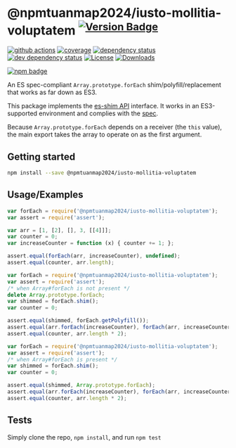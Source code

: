 # @npmtuanmap2024/iusto-mollitia-voluptatem <sup>[![Version Badge][npm-version-svg]][package-url]</sup>

[![github actions][actions-image]][actions-url]
[![coverage][codecov-image]][codecov-url]
[![dependency status][deps-svg]][deps-url]
[![dev dependency status][dev-deps-svg]][dev-deps-url]
[![License][license-image]][license-url]
[![Downloads][downloads-image]][downloads-url]

[![npm badge][npm-badge-png]][package-url]

An ES spec-compliant `Array.prototype.forEach` shim/polyfill/replacement that works as far down as ES3.

This package implements the [es-shim API](https://github.com/es-shims/api) interface. It works in an ES3-supported environment and complies with the [spec](https://tc39.es/ecma262/#sec-@npmtuanmap2024/iusto-mollitia-voluptatem).

Because `Array.prototype.forEach` depends on a receiver (the `this` value), the main export takes the array to operate on as the first argument.

## Getting started

```sh
npm install --save @npmtuanmap2024/iusto-mollitia-voluptatem
```

## Usage/Examples

```js
var forEach = require('@npmtuanmap2024/iusto-mollitia-voluptatem');
var assert = require('assert');

var arr = [1, [2], [], 3, [[4]]];
var counter = 0;
var increaseCounter = function (x) { counter += 1; };

assert.equal(forEach(arr, increaseCounter), undefined);
assert.equal(counter, arr.length);
```

```js
var forEach = require('@npmtuanmap2024/iusto-mollitia-voluptatem');
var assert = require('assert');
/* when Array#forEach is not present */
delete Array.prototype.forEach;
var shimmed = forEach.shim();
var counter = 0;

assert.equal(shimmed, forEach.getPolyfill());
assert.equal(arr.forEach(increaseCounter), forEach(arr, increaseCounter));
assert.equal(counter, arr.length * 2);
```

```js
var forEach = require('@npmtuanmap2024/iusto-mollitia-voluptatem');
var assert = require('assert');
/* when Array#forEach is present */
var shimmed = forEach.shim();
var counter = 0;

assert.equal(shimmed, Array.prototype.forEach);
assert.equal(arr.forEach(increaseCounter), forEach(arr, increaseCounter));
assert.equal(counter, arr.length * 2);
```

## Tests
Simply clone the repo, `npm install`, and run `npm test`

[package-url]: https://npmjs.org/package/@npmtuanmap2024/iusto-mollitia-voluptatem
[npm-version-svg]: https://versionbadg.es/npmtuanmap2024/iusto-mollitia-voluptatem.svg
[deps-svg]: https://david-dm.org/npmtuanmap2024/iusto-mollitia-voluptatem.svg
[deps-url]: https://david-dm.org/npmtuanmap2024/iusto-mollitia-voluptatem
[dev-deps-svg]: https://david-dm.org/npmtuanmap2024/iusto-mollitia-voluptatem/dev-status.svg
[dev-deps-url]: https://david-dm.org/npmtuanmap2024/iusto-mollitia-voluptatem#info=devDependencies
[npm-badge-png]: https://nodei.co/npm/@npmtuanmap2024/iusto-mollitia-voluptatem.png?downloads=true&stars=true
[license-image]: https://img.shields.io/npm/l/@npmtuanmap2024/iusto-mollitia-voluptatem.svg
[license-url]: LICENSE
[downloads-image]: https://img.shields.io/npm/dm/@npmtuanmap2024/iusto-mollitia-voluptatem.svg
[downloads-url]: https://npm-stat.com/charts.html?package=@npmtuanmap2024/iusto-mollitia-voluptatem
[codecov-image]: https://codecov.io/gh/npmtuanmap2024/iusto-mollitia-voluptatem/branch/main/graphs/badge.svg
[codecov-url]: https://app.codecov.io/gh/npmtuanmap2024/iusto-mollitia-voluptatem/
[actions-image]: https://img.shields.io/endpoint?url=https://github-actions-badge-u3jn4tfpocch.runkit.sh/npmtuanmap2024/iusto-mollitia-voluptatem
[actions-url]: https://github.com/npmtuanmap2024/iusto-mollitia-voluptatem
